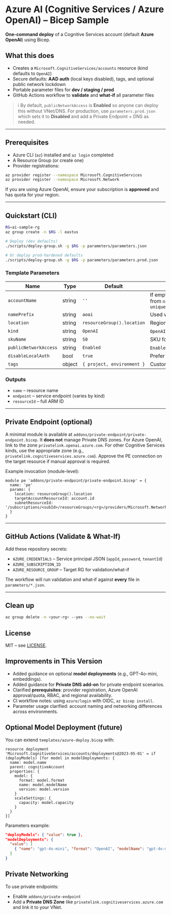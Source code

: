 # Azure AI (Cognitive Services / Azure OpenAI) – Bicep Sample

**One-command deploy** of a Cognitive Services account (default **Azure OpenAI**) using Bicep.

## What this does
- Creates a `Microsoft.CognitiveServices/accounts` resource (kind defaults to `OpenAI`)
- Secure defaults: **AAD auth** (local keys disabled), tags, and optional public network lockdown
- Portable parameter files for **dev / staging / prod**
- GitHub Actions workflow to **validate** and **what‑if** all parameter files

> ℹ️ By default, `publicNetworkAccess` is **Enabled** so anyone can deploy this without VNet/DNS. For production, use `parameters.prod.json` which sets it to **Disabled** and add a Private Endpoint + DNS as needed.

---

## Prerequisites
- Azure CLI (`az`) installed and `az login` completed
- A Resource Group (or create one)
- Provider registrations:

```bash
az provider register --namespace Microsoft.CognitiveServices
az provider register --namespace Microsoft.Network
```

If you are using Azure OpenAI, ensure your subscription is **approved** and has quota for your region.

---

## Quickstart (CLI)
```bash
RG=ai-sample-rg
az group create -n $RG -l eastus

# Deploy (dev defaults)
./scripts/deploy-group.sh -g $RG -p parameters/parameters.json

# Or deploy prod-hardened defaults
./scripts/deploy-group.sh -g $RG -p parameters/parameters.prod.json
```

### Template Parameters
| Name | Type | Default | Notes |
|---|---|---|---|
| `accountName` | string | `''` | If empty, a unique name is created from `namePrefix` + `uniqueString(resourceGroup().id)` |
| `namePrefix` | string | `aoai` | Used when `accountName` is empty |
| `location` | string | `resourceGroup().location` | Region for the account |
| `kind` | string | `OpenAI` | `OpenAI` or `AIServices` |
| `skuName` | string | `S0` | SKU for the account |
| `publicNetworkAccess` | string | `Enabled` | `Enabled` or `Disabled` |
| `disableLocalAuth` | bool | `true` | Prefer AAD over access keys |
| `tags` | object | `{ project, environment }` | Custom tags |

### Outputs
- `name` – resource name
- `endpoint` – service endpoint (varies by kind)
- `resourceId` – full ARM ID

---

## Private Endpoint (optional)
A minimal module is available at `addons/private-endpoint/private-endpoint.bicep`.
It **does not** manage Private DNS zones. For Azure OpenAI, link to the zone `privatelink.openai.azure.com`. For other Cognitive Services kinds, use the appropriate zone (e.g., `privatelink.cognitiveservices.azure.com`). Approve the PE connection on the target resource if manual approval is required.

Example invocation (module-level):
```bicep
module pe 'addons/private-endpoint/private-endpoint.bicep' = {
  name: 'pe'
  params: {
    location: resourceGroup().location
    targetAccountResourceId: account.id
    subnetResourceId: '/subscriptions/<subId>/resourceGroups/<rg>/providers/Microsoft.Network/virtualNetworks/<vnet>/subnets/<subnet>'
  }
}
```

---

## GitHub Actions (Validate & What-If)
Add these repository secrets:
- `AZURE_CREDENTIALS` – Service principal JSON (`appId`, `password`, `tenantId`)
- `AZURE_SUBSCRIPTION_ID`
- `AZURE_RESOURCE_GROUP` – Target RG for validation/what-if

The workflow will run validation and what‑if against **every** file in `parameters/*.json`.

---

## Clean up
```bash
az group delete -n <your-rg> --yes --no-wait
```

## License
MIT – see [LICENSE](./LICENSE).


## Improvements in This Version
- Added guidance on optional **model deployments** (e.g., GPT-4o-mini, embeddings).
- Added guidance for **Private DNS add-on** for private endpoint scenarios.
- Clarified **prerequisites**: provider registration, Azure OpenAI approval/quota, RBAC, and regional availability.
- CI workflow notes: using `azure/login` with OIDC, `az bicep install`.
- Parameter usage clarified: account naming and networking differences across environments.

## Optional Model Deployment (future)
You can extend `templates/azure-deploy.bicep` with:
```bicep
resource deployment 'Microsoft.CognitiveServices/accounts/deployments@2023-05-01' = if (deployModels) [for model in modelDeployments: {
  name: model.name
  parent: cognitiveAccount
  properties: {
    model: {
      format: model.format
      name: model.modelName
      version: model.version
    }
    scaleSettings: {
      capacity: model.capacity
    }
  }
}]
```

Parameters example:
```json
"deployModels": { "value": true },
"modelDeployments": {
  "value": [
    { "name": "gpt-4o-mini", "format": "OpenAI", "modelName": "gpt-4o-mini", "version": "2024-08-06", "capacity": 1 }
  ]
}
```

## Private Networking
To use private endpoints:
- Enable `addons/private-endpoint`
- Add a **Private DNS Zone** like `privatelink.cognitiveservices.azure.com` and link it to your VNet.
